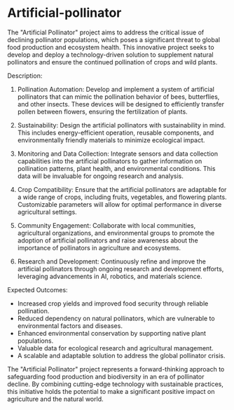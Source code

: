 # Artificial-pollinator

The "Artificial Pollinator" project aims to address the critical issue of declining pollinator populations, which poses a significant threat to global food production and ecosystem health. This innovative project seeks to develop and deploy a technology-driven solution to supplement natural pollinators and ensure the continued pollination of crops and wild plants.

Description:

1. Pollination Automation: Develop and implement a system of artificial pollinators that can mimic the pollination behavior of bees, butterflies, and other insects. These devices will be designed to efficiently transfer pollen between flowers, ensuring the fertilization of plants.

2. Sustainability: Design the artificial pollinators with sustainability in mind. This includes energy-efficient operation, reusable components, and environmentally friendly materials to minimize ecological impact.

3. Monitoring and Data Collection: Integrate sensors and data collection capabilities into the artificial pollinators to gather information on pollination patterns, plant health, and environmental conditions. This data will be invaluable for ongoing research and analysis.

4. Crop Compatibility: Ensure that the artificial pollinators are adaptable for a wide range of crops, including fruits, vegetables, and flowering plants. Customizable parameters will allow for optimal performance in diverse agricultural settings.

5. Community Engagement: Collaborate with local communities, agricultural organizations, and environmental groups to promote the adoption of artificial pollinators and raise awareness about the importance of pollinators in agriculture and ecosystems.

6. Research and Development: Continuously refine and improve the artificial pollinators through ongoing research and development efforts, leveraging advancements in AI, robotics, and materials science.

Expected Outcomes:

- Increased crop yields and improved food security through reliable pollination.
- Reduced dependency on natural pollinators, which are vulnerable to environmental factors and diseases.
- Enhanced environmental conservation by supporting native plant populations.
- Valuable data for ecological research and agricultural management.
- A scalable and adaptable solution to address the global pollinator crisis.

The "Artificial Pollinator" project represents a forward-thinking approach to safeguarding food production and biodiversity in an era of pollinator decline. By combining cutting-edge technology with sustainable practices, this initiative holds the potential to make a significant positive impact on agriculture and the natural world.

